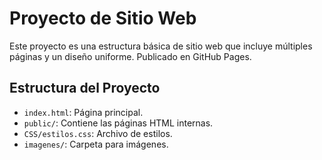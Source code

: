 # Proyecto de Sitio Web

Este proyecto es una estructura básica de sitio web que incluye múltiples páginas y un diseño uniforme. Publicado en GitHub Pages.

## Estructura del Proyecto
- `index.html`: Página principal.
- `public/`: Contiene las páginas HTML internas.
- `CSS/estilos.css`: Archivo de estilos.
- `imagenes/`: Carpeta para imágenes.

